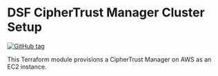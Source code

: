 # DSF CipherTrust Manager Cluster Setup
[![GitHub tag](https://img.shields.io/github/v/tag/imperva/dsfkit.svg)](https://github.com/imperva/dsfkit/tags)

This Terraform module provisions a CipherTrust Manager on AWS as an EC2 instance.


